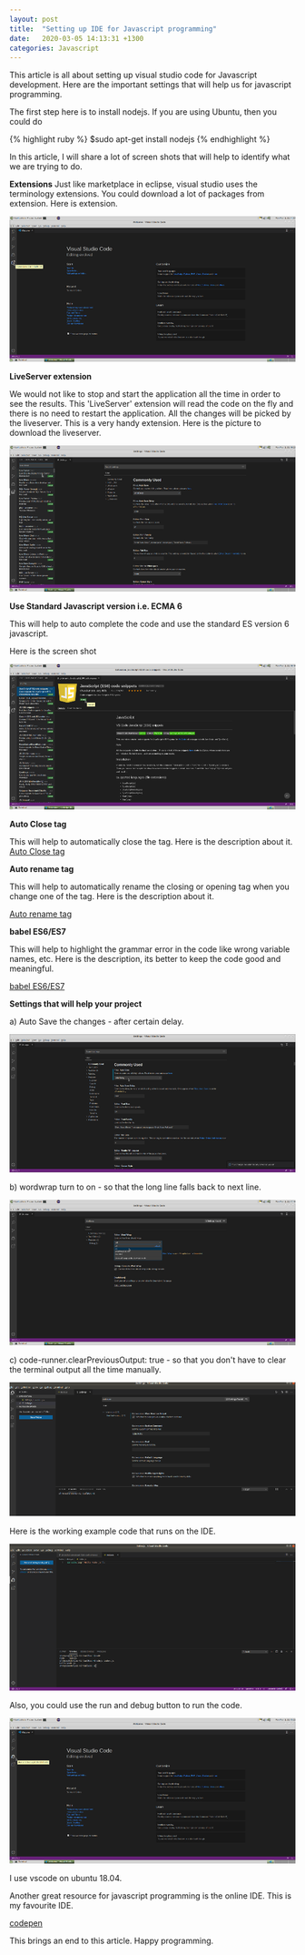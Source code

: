 ```yaml
---
layout: post
title:  "Setting up IDE for Javascript programming"
date:   2020-03-05 14:13:31 +1300
categories: Javascript
---
```


This article is all about setting up visual studio code for Javascript development.
Here are the important settings that will help us for javascript programming.

The first step here is to install nodejs.
If you are using Ubuntu, then you could do

{% highlight ruby %}
$sudo apt-get install nodejs
{% endhighlight %}

In this article, I will share a lot of screen shots that will help to identify what we are trying to do.

**Extensions**
Just like marketplace in eclipse, visual studio uses the terminology extensions.
You could download a lot of packages from extension. Here is extension.

<img src="/assets/img/VSCode_Extension.png" alt="Visual Studio Code Extension">

**LiveServer extension**

We would not like to stop and start the application all the time in order to see the results.
This 'LiveServer' extension will read the code on the fly and there is no need to restart the application.
All the changes will be picked by the liveserver. This is a very handy extension. Here is the picture to 
download the liveserver.

<img src="/assets/img/LiveServer.png" alt="Live Server Extension">

**Use Standard Javascript version i.e. ECMA 6**

This will help to auto complete the code and use the standard ES version 6 javascript.

Here is the screen shot

<img src="/assets/img/JS_ES6_Install.png" alt="Javascript ES6 Installation">

**Auto Close tag**

This will help to automatically close the tag.
Here is the description about it.
[Auto Close tag](https://marketplace.visualstudio.com/items?itemName=formulahendry.auto-close-tag)

**Auto rename tag**

This will help to automatically rename the closing or opening tag when
you change one of the tag. Here is the description about it.

[Auto rename tag](https://marketplace.visualstudio.com/items?itemName=formulahendry.auto-rename-tag)

**babel ES6/ES7**

This will help to highlight the grammar error in the code like wrong
variable names, etc. Here is the description, its better to keep the code good and meaningful. 

[babel ES6/ES7](https://marketplace.visualstudio.com/items?itemName=dzannotti.vscode-babel-coloring)

**Settings that will help your project**

a) Auto Save the changes  - after certain delay.

<img src="/assets/img/afterDelay.png" alt="After delay settings">

b) wordwrap turn to on - so that the long line falls back to next line.

<img src="/assets/img/wordwrap.png" alt="word wrap settings">

c) code-runner.clearPreviousOutput: true - so that you don't have to clear the terminal output all the time manually.

<img src="/assets/img/CodeRunner.png" alt="Code Runner clear previous output settings">

Here is the working example code that runs on the IDE.

<img src="/assets/img/vscode_running_example.png" alt="Code Runner clear previous output settings">

Also, you could use the run and debug button to run the code.

<img src="/assets/img/VSCode_Run_Debug.png" alt="VS Code run and debug">

I use vscode on ubuntu 18.04.

Another great resource for javascript programming is the online IDE.
This is my favourite IDE.

[codepen](https://codepen.io/pen/)

This brings an end to this article. Happy programming.